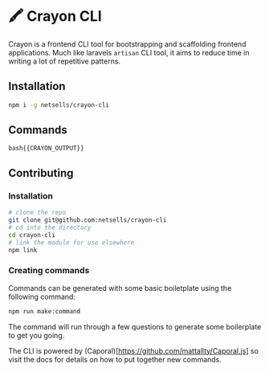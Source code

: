 # 🖍 Crayon CLI

Crayon is a frontend CLI tool for bootstrapping and scaffolding frontend applications. Much like laravels `artisan` CLI tool, it aims to reduce time in writing a lot of repetitive patterns.

## Installation

```bash
npm i -g netsells/crayon-cli
```

## Commands

```bash{{CRAYON_OUTPUT}}```

## Contributing

### Installation

```bash
# clone the repo
git clone git@github.com:netsells/crayon-cli
# cd into the directory
cd crayon-cli
# link the module for use elsewhere
npm link
```

### Creating commands

Commands can be generated with some basic boiletplate using the following command:

```bash
npm run make:command
```

The command will run through a few questions to generate some boilerplate to get you going.

The CLI is powered by (Caporal)[https://github.com/mattallty/Caporal.js] so visit the docs for details on how to put together new commands.
